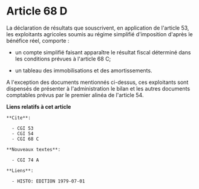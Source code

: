 # Article 68 D

La déclaration de résultats que souscrivent, en application de l'article 53, les exploitants agricoles soumis au régime
simplifié d'imposition d'après le bénéfice réel, comporte :

- un compte simplifié faisant apparaître le résultat fiscal déterminé dans les conditions prévues à l'article 68 C;

- un tableau des immobilisations et des amortissements.

A l'exception des documents mentionnés ci-dessus, ces exploitants sont dispensés de présenter à l'administration le bilan et
les autres documents comptables prévus par le premier alinéa de l'article 54.

**Liens relatifs à cet article**

	**Cite**:

	  - CGI 53
	  - CGI 54
	  - CGI 68 C

	**Nouveaux textes**:

	  - CGI 74 A

	**Liens**:

	  - HISTO: EDITION 1979-07-01
